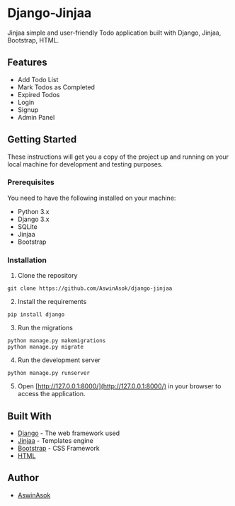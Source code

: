 # Django-Jinjaa

Jinjaa simple and user-friendly Todo application built with Django, Jinjaa, Bootstrap, HTML.

## Features
- Add Todo List
- Mark Todos as Completed
- Expired Todos
- Login
- Signup
- Admin Panel

## Getting Started

These instructions will get you a copy of the project up and running on your local machine for development and testing purposes.

### Prerequisites

You need to have the following installed on your machine:
- Python 3.x
- Django 3.x
- SQLite
- Jinjaa
- Bootstrap

### Installation

1. Clone the repository

```
git clone https://github.com/AswinAsok/django-jinjaa
```
2. Install the requirements
```
pip install django
```
3. Run the migrations
```
python manage.py makemigrations
python manage.py migrate
```
4. Run the development server
```
python manage.py runserver
```

5. Open [http://127.0.0.1:8000/](http://127.0.0.1:8000/) in your browser to access the application.

## Built With
- [Django](https://www.djangoproject.com/) - The web framework used
- [Jinjaa](https://jinja.palletsprojects.com/) - Templates engine
- [Bootstrap](https://getbootstrap.com/) - CSS Framework
- [HTML](https://developer.mozilla.org/en-US/docs/Web/HTML)

## Author
- [AswinAsok](https://github.com/AswinAsok)

